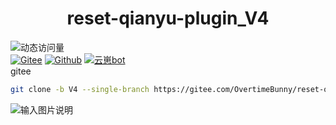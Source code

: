 # <center>reset-qianyu-plugin_V4</center>

![动态访问量](https://count.kjchmc.cn/get/@reset-qianyu-plugin?theme=rule34)<br>
[![Gitee](https://img.shields.io/badge/Gitee-千羽插件-black?style=flat-square&logo=gitee)](https://gitee.com/OvertimeBunny/reset-qianyu-plugin)
[![Github](https://img.shields.io/badge/Github-千羽插件-black?style=flat-square&logo=github)](https://github.com/OvertimeBunny/reset-qianyu-plugin)
[![云崽bot](https://img.shields.io/badge/云崽-v4.0.0-black?style=flat-square&logo=dependabot)](https://gitee.com/Le-niao/Yunzai-Bot)<br>
gitee  

```bash
git clone -b V4 --single-branch https://gitee.com/OvertimeBunny/reset-qianyu-plugin.git plugins/reset-qianyu-plugin
```

![输入图片说明](https://telegraph-image-buv.pages.dev/file/866564ad8445691c417bc.png)

